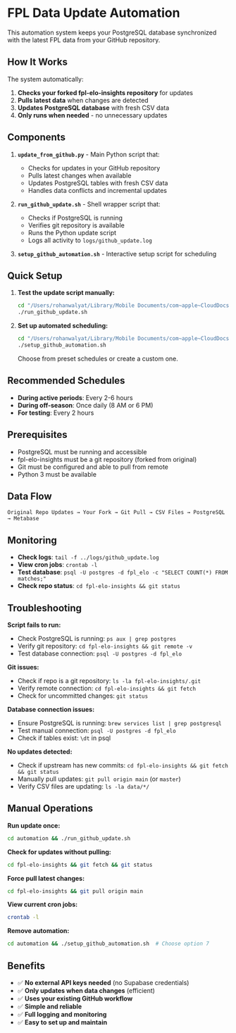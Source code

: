# FPL Data Update Automation

This automation system keeps your PostgreSQL database synchronized with the latest FPL data from your GitHub repository.

## How It Works

The system automatically:
1. **Checks your forked fpl-elo-insights repository** for updates
2. **Pulls latest data** when changes are detected
3. **Updates PostgreSQL database** with fresh CSV data
4. **Only runs when needed** - no unnecessary updates

## Components

1. **`update_from_github.py`** - Main Python script that:
   - Checks for updates in your GitHub repository
   - Pulls latest changes when available
   - Updates PostgreSQL tables with fresh CSV data
   - Handles data conflicts and incremental updates

2. **`run_github_update.sh`** - Shell wrapper script that:
   - Checks if PostgreSQL is running
   - Verifies git repository is available
   - Runs the Python update script
   - Logs all activity to `logs/github_update.log`

3. **`setup_github_automation.sh`** - Interactive setup script for scheduling

## Quick Setup

1. **Test the update script manually:**
   ```bash
   cd "/Users/rohanwalyat/Library/Mobile Documents/com~apple~CloudDocs/football-analytics/fpl-elo-insights/automation"
   ./run_github_update.sh
   ```

2. **Set up automated scheduling:**
   ```bash
   cd "/Users/rohanwalyat/Library/Mobile Documents/com~apple~CloudDocs/football-analytics/fpl-elo-insights/automation"
   ./setup_github_automation.sh
   ```
   Choose from preset schedules or create a custom one.

## Recommended Schedules

- **During active periods**: Every 2-6 hours
- **During off-season**: Once daily (8 AM or 6 PM)
- **For testing**: Every 2 hours

## Prerequisites

- PostgreSQL must be running and accessible
- fpl-elo-insights must be a git repository (forked from original)
- Git must be configured and able to pull from remote
- Python 3 must be available

## Data Flow

```
Original Repo Updates → Your Fork → Git Pull → CSV Files → PostgreSQL → Metabase
```

## Monitoring

- **Check logs**: `tail -f ../logs/github_update.log`
- **View cron jobs**: `crontab -l`
- **Test database**: `psql -U postgres -d fpl_elo -c "SELECT COUNT(*) FROM matches;"`
- **Check repo status**: `cd fpl-elo-insights && git status`

## Troubleshooting

**Script fails to run:**
- Check PostgreSQL is running: `ps aux | grep postgres`
- Verify git repository: `cd fpl-elo-insights && git remote -v`
- Test database connection: `psql -U postgres -d fpl_elo`

**Git issues:**
- Check if repo is a git repository: `ls -la fpl-elo-insights/.git`
- Verify remote connection: `cd fpl-elo-insights && git fetch`
- Check for uncommitted changes: `git status`

**Database connection issues:**
- Ensure PostgreSQL is running: `brew services list | grep postgresql`
- Test manual connection: `psql -U postgres -d fpl_elo`
- Check if tables exist: `\dt` in psql

**No updates detected:**
- Check if upstream has new commits: `cd fpl-elo-insights && git fetch && git status`
- Manually pull updates: `git pull origin main` (or `master`)
- Verify CSV files are updating: `ls -la data/*/`

## Manual Operations

**Run update once:**
```bash
cd automation && ./run_github_update.sh
```

**Check for updates without pulling:**
```bash
cd fpl-elo-insights && git fetch && git status
```

**Force pull latest changes:**
```bash
cd fpl-elo-insights && git pull origin main
```

**View current cron jobs:**
```bash
crontab -l
```

**Remove automation:**
```bash
cd automation && ./setup_github_automation.sh  # Choose option 7
```

## Benefits

- ✅ **No external API keys needed** (no Supabase credentials)
- ✅ **Only updates when data changes** (efficient)
- ✅ **Uses your existing GitHub workflow**
- ✅ **Simple and reliable**
- ✅ **Full logging and monitoring**
- ✅ **Easy to set up and maintain**
